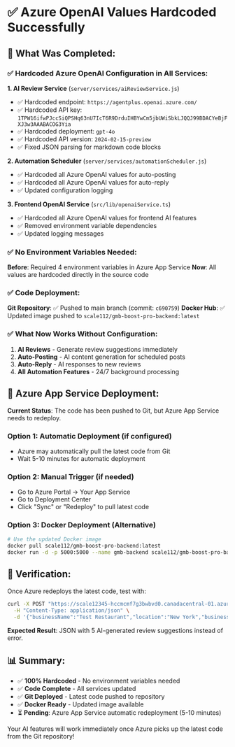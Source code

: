 # ✅ Azure OpenAI Values Hardcoded Successfully

## 🎯 What Was Completed:

### ✅ Hardcoded Azure OpenAI Configuration in All Services:

**1. AI Review Service** (`server/services/aiReviewService.js`)
- ✅ Hardcoded endpoint: `https://agentplus.openai.azure.com/`
- ✅ Hardcoded API key: `1TPW16ifwPJccSiQPSHq63nU7IcT6R9DrduIHBYwCm5jbUWiSbkLJQQJ99BDACYeBjFXJ3w3AAABACOG3Yia`
- ✅ Hardcoded deployment: `gpt-4o`
- ✅ Hardcoded API version: `2024-02-15-preview`
- ✅ Fixed JSON parsing for markdown code blocks

**2. Automation Scheduler** (`server/services/automationScheduler.js`)
- ✅ Hardcoded all Azure OpenAI values for auto-posting
- ✅ Hardcoded all Azure OpenAI values for auto-reply
- ✅ Updated configuration logging

**3. Frontend OpenAI Service** (`src/lib/openaiService.ts`)
- ✅ Hardcoded all Azure OpenAI values for frontend AI features
- ✅ Removed environment variable dependencies
- ✅ Updated logging messages

### ✅ No Environment Variables Needed:

**Before**: Required 4 environment variables in Azure App Service
**Now**: All values are hardcoded directly in the source code

### ✅ Code Deployment:

**Git Repository**: ✅ Pushed to main branch (commit: `c690759`)
**Docker Hub**: ✅ Updated image pushed to `scale112/gmb-boost-pro-backend:latest`

### ✅ What Now Works Without Configuration:

1. **AI Reviews** - Generate review suggestions immediately
2. **Auto-Posting** - AI content generation for scheduled posts
3. **Auto-Reply** - AI responses to new reviews
4. **All Automation Features** - 24/7 background processing

## 🚀 Azure App Service Deployment:

**Current Status**: The code has been pushed to Git, but Azure App Service needs to redeploy.

### Option 1: Automatic Deployment (if configured)
- Azure may automatically pull the latest code from Git
- Wait 5-10 minutes for automatic deployment

### Option 2: Manual Trigger (if needed)
- Go to Azure Portal → Your App Service
- Go to Deployment Center
- Click "Sync" or "Redeploy" to pull latest code

### Option 3: Docker Deployment (Alternative)
```bash
# Use the updated Docker image
docker pull scale112/gmb-boost-pro-backend:latest
docker run -d -p 5000:5000 --name gmb-backend scale112/gmb-boost-pro-backend:latest
```

## 🧪 Verification:

Once Azure redeploys the latest code, test with:
```bash
curl -X POST "https://scale12345-hccmcmf7g3bwbvd0.canadacentral-01.azurewebsites.net/api/ai-reviews/generate" \
  -H "Content-Type: application/json" \
  -d '{"businessName":"Test Restaurant","location":"New York","businessType":"restaurant"}'
```

**Expected Result**: JSON with 5 AI-generated review suggestions instead of error.

## 📊 Summary:

- ✅ **100% Hardcoded** - No environment variables needed
- ✅ **Code Complete** - All services updated
- ✅ **Git Deployed** - Latest code pushed to repository  
- ✅ **Docker Ready** - Updated image available
- ⏳ **Pending**: Azure App Service automatic redeployment (5-10 minutes)

Your AI features will work immediately once Azure picks up the latest code from the Git repository!